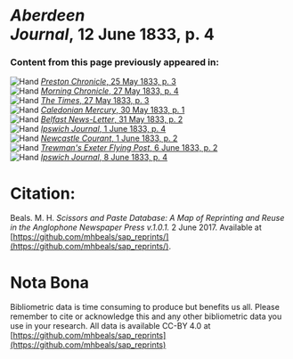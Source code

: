 # *Aberdeen Journal*, 12 June 1833, p. 4  
  
### Content from this page previously appeared in:  
![Hand](http://scissorsandpaste.net/wp-content/uploads/2017/06/smallhandpointer.png) [*Preston Chronicle*, 25 May 1833, p. 3](https://mhbeals.github.io/sap_html/Preston-Chronicle/Preston-Chronicle-25-May-1833-p-3)  
![Hand](http://scissorsandpaste.net/wp-content/uploads/2017/06/smallhandpointer.png) [*Morning Chronicle*, 27 May 1833, p. 4](https://mhbeals.github.io/sap_html/Morning-Chronicle/Morning-Chronicle-27-May-1833-p-4)  
![Hand](http://scissorsandpaste.net/wp-content/uploads/2017/06/smallhandpointer.png) [*The Times*, 27 May 1833, p. 3](https://mhbeals.github.io/sap_html/The-Times/The-Times-27-May-1833-p-3)  
![Hand](http://scissorsandpaste.net/wp-content/uploads/2017/06/smallhandpointer.png) [*Caledonian Mercury*, 30 May 1833, p. 1](https://mhbeals.github.io/sap_html/Caledonian-Mercury/Caledonian-Mercury-30-May-1833-p-1)  
![Hand](http://scissorsandpaste.net/wp-content/uploads/2017/06/smallhandpointer.png) [*Belfast News-Letter*, 31 May 1833, p. 2](https://mhbeals.github.io/sap_html/Belfast-News-Letter/Belfast-News-Letter-31-May-1833-p-2)  
![Hand](http://scissorsandpaste.net/wp-content/uploads/2017/06/smallhandpointer.png) [*Ipswich Journal*, 1 June 1833, p. 4](https://mhbeals.github.io/sap_html/Ipswich-Journal/Ipswich-Journal-1-June-1833-p-4)  
![Hand](http://scissorsandpaste.net/wp-content/uploads/2017/06/smallhandpointer.png) [*Newcastle Courant*, 1 June 1833, p. 2](https://mhbeals.github.io/sap_html/Newcastle-Courant/Newcastle-Courant-1-June-1833-p-2)  
![Hand](http://scissorsandpaste.net/wp-content/uploads/2017/06/smallhandpointer.png) [*Trewman's Exeter Flying Post*, 6 June 1833, p. 2](https://mhbeals.github.io/sap_html/Trewman's-Exeter-Flying-Post/Trewman's-Exeter-Flying-Post-6-June-1833-p-2)  
![Hand](http://scissorsandpaste.net/wp-content/uploads/2017/06/smallhandpointer.png) [*Ipswich Journal*, 8 June 1833, p. 4](https://mhbeals.github.io/sap_html/Ipswich-Journal/Ipswich-Journal-8-June-1833-p-4)  


# Citation: 

Beals. M. H. *Scissors and Paste Database: A Map of Reprinting and Reuse in the Anglophone Newspaper Press v.1.0.1.* 2 June 2017. Available at [https://github.com/mhbeals/sap_reprints/](https://github.com/mhbeals/sap_reprints/). 

# Nota Bona

Bibliometric data is time consuming to produce but benefits us all. Please remember to cite or acknowledge this and any other bibliometric data you use in your research. All data is available CC-BY 4.0 at [https://github.com/mhbeals/sap_reprints](https://github.com/mhbeals/sap_reprints)